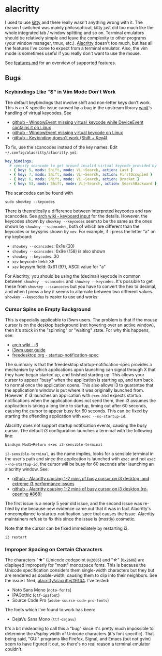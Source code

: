 # alacritty

I used to use [kitty](https://sw.kovidgoyal.net/kitty/) and there
really wasn't anything wrong with it. The reason I switched was mainly
philosophical, kitty just did too much like the whole integrated tab / window
splitting and so on. Terminal emulators should be relatively simple and
leave the complexity to other programs (your window manager, tmux, etc.).
[Alacritty](https://github.com/alacritty/alacritty) doesn't too much, but
has all the features I've come to expect from a terminal emulator. Also, the
vim mode is sometimes useful if you really don't want to use the mouse.

See [features.md](https://github.com/alacritty/alacritty/blob/master/docs/features.md)
for an overview of supported features.

## Bugs

### Keybindings Like "$" in Vim Mode Don't Work

The default keybindings that involve shift and non-letter keys don't
work. This is an X-specific issue caused by a bug in the upstream
library [winit](https://github.com/rust-windowing/winit)'s handling
of virtual keycodes. See

- [github - WindowEvent missing virtual_keycode while DeviceEvent contains
  it on Linux](https://github.com/rust-windowing/winit/issues/1443)
- [github - WindowEvent missing virtual keycode on Linux](https://github.com/alacritty/alacritty/issues/3460)
- [github - Keybinding doesn't work (Shift + Key4)](https://github.com/alacritty/alacritty/issues/4111)

To fix, use the scancodes instead of the key
names. Edit `~/.config/alacritty/alacritty.yml`:

```yaml
key_bindings:
  # specify scancode to get around invalid virtual keycode provided by winit
  - { key: 5, mods: Shift, mode: Vi|~Search, action: Last }
  - { key: 7, mods: Shift, mode: Vi|~Search, action: FirstOccupied }
  - { key: 6, mods: Shift, mode: Vi|~Search, action: Bracket }
  - { key: 53, mods: Shift, mode: Vi|~Search, action: SearchBackward }
```

The scancodes can be found with

```shell
sudo showkey --keycodes
```

There is theoretically a difference between interpreted
keycodes and raw scancodes. See [arch wiki - keyboard
input](https://wiki.archlinux.org/title/Keyboard_input) for the
details. However, the keycodes shown by `showkey --keycodes` seem
to be the same as the ones shown by `showkey --scancodes`, both of
which are different than the keycodes or keysyms shown by `xev`.
For example, if I press the letter "a" on my keyboard:

- `showkey --scancodes`: 0x1e (30)
- `showkey --scancodes`: 0x9e (158) is also shown
- `showkey --keycodes`: 30
- `xev` keycode field: 38
- `xev` keysym field: 0x61 (97), ASCII value for "a"

For Alacritty, you should be using the (decimal) keycode in common between
`showkey --scancodes` and `showkey --keycodes`. It's possible to get these
from `showkey --scancodes` but you have to convert the hex to decimal, and
when I press a key it seems to alternate between two different values.
`showkey --keycodes` is easier to use and works.

### Cursor Spins on Empty Background

This is especially applicable to i3wm users. The problem is that if the mouse
cursor is on the desktop background (not hovering over an active window), then
it's stuck in the "spinning" or "waiting" state. For why this happens, see:

- [arch wiki - i3](https://wiki.archlinux.org/title/I3#Mouse_cursor_remains_in_waiting_mode)
- [i3wm user guide](https://i3wm.org/docs/userguide.html#exec)
- [freedesktop.org - startup-notification-spec](https://www.freedesktop.org/wiki/Specifications/startup-notification-spec/)

The summary is that the freedesktop startup-notification-spec provides a
mechanism by which applications upon launching can signal through X that
they have began started up, and finished starting up. This allows your
cursor to appear "busy" when the application is starting up, and turn back
to normal once the application opens. This also allows i3 to guarantee that
the application's window is put where it was originally launched from.
However, if i3 launches an application with `exec` and expects startup
notifications when the application does not send them, then i3 assumes the
application is taking a long time to startup, timing out after 60 seconds,
causing the cursor to appear busy for 60 seconds. This can be fixed by
starting the offending application with `exec --no-startup-id`.

Alacritty does not support startup notification events,
causing the busy cursor. The default i3 configuration
launches a terminal with the following line:

```config
bindsym Mod1+Return exec i3-sensible-terminal
```

`i3-sensible-terminal`, as the name implies, looks for a sensible terminal
in the user's path and since the application is launched with `exec` and
not `exec --no-startup-id`, the cursor will be busy for 60 seconds after
launching an alacritty window. See:

- [github - Alacritty causing 1-2 mins of busy
  cursor on i3 desktop, and extreme i3 performance
  issues](https://github.com/alacritty/alacritty/issues/868)
- [github - Alacritty causing 1-2 mins of busy cursor on i3 desktop
  (re-opening #868)](https://github.com/alacritty/alacritty/issues/6097)

The first issue is a nearly 5 year old issue, and the second issue was
re-filed by me because new evidence came out that it was in fact Alacritty's
noncompliance to startup-notification-spec that causes the issue. Alacritty
maintainers refuse to fix this since the issue is (mostly) cosmetic.

Note that the cursor can be fixed immediately by restarting i3.

```shell
i3 restart
```

### Improper Spacing on Certain Characters

The characters "★" (Unicode codepoint `0x2605`) and "☆" (`0x2606`)
are displayed improperly for "most" monospace fonts. This is because
the Unicode specification considers them single-width characters but
they but are rendered as double-width, causing them to clip into
their neighbors. See the issue I filed, [alacritty/alacritty/#6144](https://github.com/alacritty/alacritty/issues/6144). I've tested:

- Noto Sans Mono (`noto-fonts`)
- IPAGothic (`otf-ipafont`)
- Source Code Pro (`adobe-source-code-pro-fonts`)

The fonts which I've found to work has been:

- DejaVu Sans Mono (`ttf-dejavu`)

It's a bit misleading to call this a "bug" since it's pretty much impossible to
determine the _display_ width of Unicode characters (it's font specific). That
being said, "GUI" programs like Firefox, Signal, and Emacs (but not gvim) seem
to have figured it out, so there's no real reason a terminal emulator couldn't.
